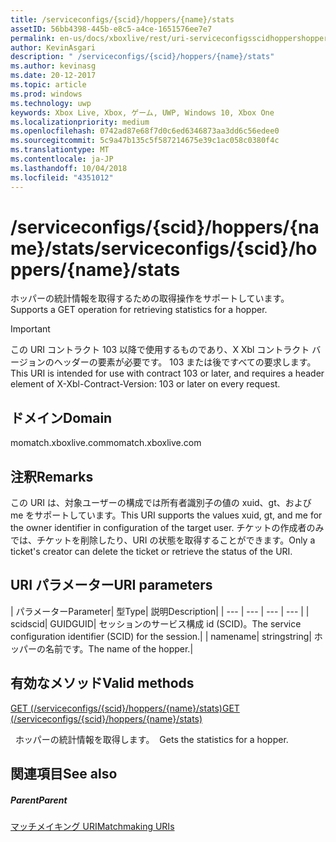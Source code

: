 ```yaml
---
title: /serviceconfigs/{scid}/hoppers/{name}/stats
assetID: 56bb4398-445b-e8c5-a4ce-1651576ee7e7
permalink: en-us/docs/xboxlive/rest/uri-serviceconfigsscidhoppershoppernamestats.html
author: KevinAsgari
description: " /serviceconfigs/{scid}/hoppers/{name}/stats"
ms.author: kevinasg
ms.date: 20-12-2017
ms.topic: article
ms.prod: windows
ms.technology: uwp
keywords: Xbox Live, Xbox, ゲーム, UWP, Windows 10, Xbox One
ms.localizationpriority: medium
ms.openlocfilehash: 0742ad87e68f7d0c6ed6346873aa3dd6c56edee0
ms.sourcegitcommit: 5c9a47b135c5f587214675e39c1ac058c0380f4c
ms.translationtype: MT
ms.contentlocale: ja-JP
ms.lasthandoff: 10/04/2018
ms.locfileid: "4351012"
---
```

# <a name="serviceconfigsscidhoppersnamestats"></a><span data-ttu-id="fdf37-104">/serviceconfigs/{scid}/hoppers/{name}/stats</span><span class="sxs-lookup"><span data-stu-id="fdf37-104">/serviceconfigs/{scid}/hoppers/{name}/stats</span></span>

<span data-ttu-id="fdf37-105">ホッパーの統計情報を取得するための取得操作をサポートしています。</span><span class="sxs-lookup"><span data-stu-id="fdf37-105">Supports a GET operation for retrieving statistics for a hopper.</span></span>

> [!IMPORTANT]
> <span data-ttu-id="fdf37-106">この URI コントラクト 103 以降で使用するものであり、X Xbl コントラクト バージョンのヘッダーの要素が必要です。 103 または後ですべての要求します。</span><span class="sxs-lookup"><span data-stu-id="fdf37-106">This URI is intended for use with contract 103 or later, and requires a header element of X-Xbl-Contract-Version: 103 or later on every request.</span></span>

<a id="ID4ER"></a>


## <a name="domain"></a><span data-ttu-id="fdf37-107">ドメイン</span><span class="sxs-lookup"><span data-stu-id="fdf37-107">Domain</span></span>
<span data-ttu-id="fdf37-108">momatch.xboxlive.com</span><span class="sxs-lookup"><span data-stu-id="fdf37-108">momatch.xboxlive.com</span></span>  
<a id="ID4EW"></a>


## <a name="remarks"></a><span data-ttu-id="fdf37-109">注釈</span><span class="sxs-lookup"><span data-stu-id="fdf37-109">Remarks</span></span>
<span data-ttu-id="fdf37-110">この URI は、対象ユーザーの構成では所有者識別子の値の xuid、gt、および me をサポートしています。</span><span class="sxs-lookup"><span data-stu-id="fdf37-110">This URI supports the values xuid, gt, and me for the owner identifier in configuration of the target user.</span></span> <span data-ttu-id="fdf37-111">チケットの作成者のみでは、チケットを削除したり、URI の状態を取得することができます。</span><span class="sxs-lookup"><span data-stu-id="fdf37-111">Only a ticket's creator can delete the ticket or retrieve the status of the URI.</span></span>  
<a id="ID4E6"></a>


## <a name="uri-parameters"></a><span data-ttu-id="fdf37-112">URI パラメーター</span><span class="sxs-lookup"><span data-stu-id="fdf37-112">URI parameters</span></span>

| <span data-ttu-id="fdf37-113">パラメーター</span><span class="sxs-lookup"><span data-stu-id="fdf37-113">Parameter</span></span>| <span data-ttu-id="fdf37-114">型</span><span class="sxs-lookup"><span data-stu-id="fdf37-114">Type</span></span>| <span data-ttu-id="fdf37-115">説明</span><span class="sxs-lookup"><span data-stu-id="fdf37-115">Description</span></span>|
| --- | --- | --- | --- |
| <span data-ttu-id="fdf37-116">scid</span><span class="sxs-lookup"><span data-stu-id="fdf37-116">scid</span></span>| <span data-ttu-id="fdf37-117">GUID</span><span class="sxs-lookup"><span data-stu-id="fdf37-117">GUID</span></span>| <span data-ttu-id="fdf37-118">セッションのサービス構成 id (SCID)。</span><span class="sxs-lookup"><span data-stu-id="fdf37-118">The service configuration identifier (SCID) for the session.</span></span>|
| <span data-ttu-id="fdf37-119">name</span><span class="sxs-lookup"><span data-stu-id="fdf37-119">name</span></span>| <span data-ttu-id="fdf37-120">string</span><span class="sxs-lookup"><span data-stu-id="fdf37-120">string</span></span>| <span data-ttu-id="fdf37-121">ホッパーの名前です。</span><span class="sxs-lookup"><span data-stu-id="fdf37-121">The name of the hopper.</span></span>|

<a id="ID4EEC"></a>


## <a name="valid-methods"></a><span data-ttu-id="fdf37-122">有効なメソッド</span><span class="sxs-lookup"><span data-stu-id="fdf37-122">Valid methods</span></span>

[<span data-ttu-id="fdf37-123">GET (/serviceconfigs/{scid}/hoppers/{name}/stats)</span><span class="sxs-lookup"><span data-stu-id="fdf37-123">GET (/serviceconfigs/{scid}/hoppers/{name}/stats)</span></span>](uri-serviceconfigsscidhoppershoppernamestatsget.md)

<span data-ttu-id="fdf37-124">&nbsp;&nbsp;ホッパーの統計情報を取得します。</span><span class="sxs-lookup"><span data-stu-id="fdf37-124">&nbsp;&nbsp;Gets the statistics for a hopper.</span></span>

<a id="ID4EQC"></a>


## <a name="see-also"></a><span data-ttu-id="fdf37-125">関連項目</span><span class="sxs-lookup"><span data-stu-id="fdf37-125">See also</span></span>

<a id="ID4ESC"></a>


##### <a name="parent"></a><span data-ttu-id="fdf37-126">Parent</span><span class="sxs-lookup"><span data-stu-id="fdf37-126">Parent</span></span>  

[<span data-ttu-id="fdf37-127">マッチメイキング URI</span><span class="sxs-lookup"><span data-stu-id="fdf37-127">Matchmaking URIs</span></span>](atoc-reference-matchtickets.md)
